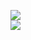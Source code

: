 [![](https://img.shields.io/badge/Made%20With-Github%20Spray-lightgrey.svg?style=for-the-badge&logo=github)](https://github.com/Annihil/github-spray#22753)  
[![](https://i.imgur.com/2DrTn0Z.gif)](https://github.com/Annihil/github-spray)
